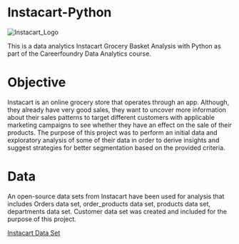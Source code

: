 # Instacart-Python
![Instacart_Logo](https://github.com/marcela-1990/Instacart-Python/assets/133106624/90367547-74b7-441d-812c-284c1f077d4c)


This is a data analytics Instacart Grocery Basket Analysis with Python as part of the Careerfoundry Data Analytics course.

# Objective
Instacart is an online grocery store that operates through an app. Although, they already have very good sales, they want to uncover more information about their sales patterns to target different customers with applicable marketing campaigns to see whether they have an effect on the sale of their products. 
The purpose of this project was to perform an initial data and exploratory analysis of some of their data in order to derive insights and suggest strategies for better segmentation based on the provided criteria.

# Data
An open-source data sets from Instacart have been used for analysis that includes Orders data set, order_products data set, products data set, departments data set.
Customer data set was created and included for the purpose of this project.

[Instacart Data Set](https://www.instacart.com/datasets/grocery-shopping-2017)




